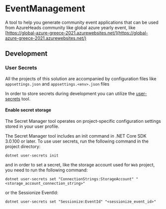 # EventManagement
A tool to help you generate community event applications that can be used from AzureHeads community like global azure yearly event, like [https://global-azure-greece-2021.azurewebsites.net/](https://global-azure-greece-2021.azurewebsites.net/) 


## Development 

### User Secrets
All the projects of this solution are accompanied by configuration files like `appsettings.json` and `appsettings.<env>.json` files

In order to store secrets during development you can utilize the [user-secrets](https://docs.microsoft.com/en-us/aspnet/core/security/app-secrets) tool.

#### Enable secret storage
The Secret Manager tool operates on project-specific configuration settings stored in your user profile.

The Secret Manager tool includes an init command in .NET Core SDK 3.0.100 or later. To use user secrets, run the following command in the project directory:
```
dotnet user-secrets init
```
and in order to set a secret, like the storage account used for `Web` project, you need to run the following command:
```
dotnet user-secrets set "ConnectionStrings:StorageAccount" "<storage_account_connection_string>"
```
or the Sessionize EventId:
```
dotnet user-secrets set "Sessionize:EventId" "<sessionize_event_id>"
```
